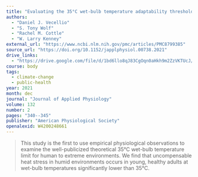 ```yaml
---
title: "Evaluating the 35°C wet-bulb temperature adaptability threshold for young, healthy subjects"
authors:
  - "Daniel J. Vecellio"
  - "S. Tony Wolf"
  - "Rachel M. Cottle"
  - "W. Larry Kenney"
external_url: "https://www.ncbi.nlm.nih.gov/pmc/articles/PMC8799385"
source_url: "https://doi.org/10.1152/japplphysiol.00738.2021"
drive_links:
  - "https://drive.google.com/file/d/1bd6llo8qJ83CgOqn0aHkh9m2ZzVKTUcJ/view?usp=drivesdk"
course: body
tags:
  - climate-change
  - public-health
year: 2021
month: dec
journal: "Journal of Applied Physiology"
volume: 132
number: 2
pages: "340--345"
publisher: "American Physiological Society"
openalexid: W4200248661
---
```


> This study is the first to use empirical physiological observations to examine the well-publicized theoretical 35°C wet-bulb temperature limit for human to extreme environments.
> We find that uncompensable heat stress in humid environments occurs in young, healthy adults at wet-bulb temperatures significantly lower than 35°C.

